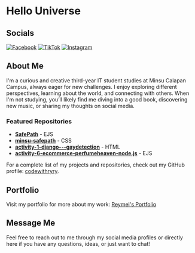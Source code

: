 # Hello Universe

## Socials
[![Facebook](https://img.shields.io/badge/Facebook-%231877F2.svg?style=for-the-badge&logo=facebook&logoColor=white)](https://www.facebook.com/reymelrey.528191/)
[![TikTok](https://img.shields.io/badge/TikTok-%23000000.svg?style=for-the-badge&logo=tiktok&logoColor=white)](https://www.tiktok.com/@betsyoneontg)
[![Instagram](https://img.shields.io/badge/Instagram-%23E4405F.svg?style=for-the-badge&logo=instagram&logoColor=white)](https://www.instagram.com/rreeymel/)

## About Me
I'm a curious and creative third-year IT student studies at Minsu Calapan Campus, always eager for new challenges. I enjoy exploring different perspectives, learning about the world, and connecting with others. When I'm not studying, you’ll likely find me diving into a good book, discovering new music, or sharing my thoughts on social media.

### Featured Repositories
- **[SafePath](https://github.com/codewithryry/SafePath)** - EJS
- **[minsu-safepath](https://github.com/codewithryry/minsu-safepath)** - CSS
- **[activity-1-django---gaydetection](https://github.com/codewithryry/activity-1-django---gaydetection)** - HTML
- **[activity-6-ecommerce-perfumeheaven-node.js](https://github.com/codewithryry/activity-6-ecommerce-perfumeheaven-node.js)** - EJS

For a complete list of my projects and repositories, check out my GitHub profile: [codewithryry](https://github.com/codewithryry).

## Portfolio
Visit my portfolio for more about my work: [Reymel's Portfolio](https://reymel-portfolio.free.nf/)

## Message Me
Feel free to reach out to me through my social media profiles or directly here if you have any questions, ideas, or just want to chat!
